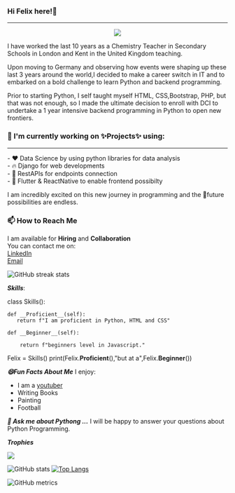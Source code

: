 ### Hi  Felix here!:wave:
<hr>

<p align="center">
  <a align="center" href="https://github.com/DenverCoder1/readme-typing-svg"><img src="https://readme-typing-svg.herokuapp.com?&font=IBM+Plex+Sans&color=F72EE2&size=25&lines=Welcome+to+my+GitHub+Profile!;I'm+a+Data+Analyst;I'm+a+Back+end+developer;I'm+a+Python+programmer" /></a>
</p>
I have worked the last 10 years as a Chemistry Teacher in Secondary Schools in London and Kent in the United Kingdom teaching.


Upon moving to Germany and observing how events were shaping up these last 3 years around the world,I decided to make a career switch in IT and to embarked on a bold challenge to learn Python and backend programming.

Prior to starting Python, I self taught myself HTML, CSS,Bootstrap, PHP, but that was not enough, so I made the ultimate decision to enroll with DCI to undertake a 1 year intensive backend programming in Python to open new frontiers.

### 💼 I'm currently working on ✨Projects✨ using:
<hr>
- ❤️ Data Science by using python libraries for data analysis<br>
- 🔥 Django for web developments<br>
- 🚀 RestAPIs for endpoints connection<br>
- 🌱 Flutter & ReactNative to enable frontend possibilty<br>

I am incredibly excited on this new journey in programming and the 🔭future possibilities are endless.

### 📫 How to Reach Me
I am available for **Hiring** and **Collaboration**<br>
You can contact me on: <br> <a href="https://linkedin.com/in/felixsarsah">LinkedIn</a><br>
<a href="sarsah4@gmail.com">Email</a>

![GitHub streak stats](https://streak-stats.demolab.com/?user=Enimbuild)




***Skills***:<br>

class Skills():
    
    def __Proficient__(self):
       return f"I am proficient in Python, HTML and CSS"
    
    def __Beginner__(self):
        
        return f"beginners level in Javascript."


Felix = Skills()
print(Felix.__Proficient__(),"but at a",Felix.__Beginner__())


***😄Fun Facts About Me***
I enjoy:
- I am a <a href="https://youtube.com/c/felixsarsah">youtuber</a>
- Writing Books
- Painting 
- Football

***💬 Ask me about Pythong ...***
I will be happy to answer your questions about Python Programming.

  
***Trophies***

<p align="left"> <a href="https://github.com/ryo-ma/github-profile-trophy"><img src="https://github-profile-trophy.vercel.app/?username=Enimbuild&row=2&column=6&theme=onedark&column=8&no-frame=false&no-bg=false" alt"Enimbuild"></a></p>

![GitHub stats](https://github-readme-stats.vercel.app/api?username=Enimbuild&show_icons=true&count_private=true) [![Top Langs](https://github-readme-stats.vercel.app/api/top-langs/?username=Enimbuild)](https://github.com/anuraghazra/github-readme-stats)

![GitHub metrics](https://metrics.lecoq.io/Enimbuild)





